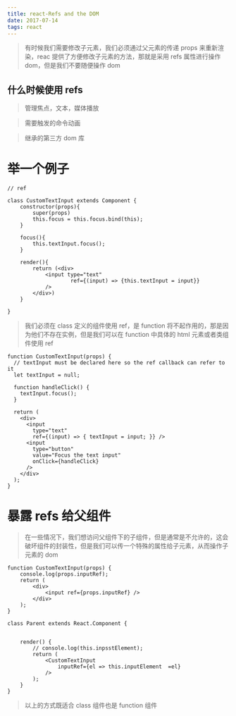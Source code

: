 ```yaml
---
title: react-Refs and the DOM
date: 2017-07-14
tags: react
---
```


> 有时候我们需要修改子元素，我们必须通过父元素的传递 props 来重新渲染，reac 提供了方便修改子元素的方法，那就是采用 refs 属性进行操作 dom，但是我们不要随便操作 dom

<!-- more --> 

## 什么时候使用 refs

> 管理焦点，文本，媒体播放

> 需要触发的命令动画

> 继承的第三方 dom 库

# 举一个例子

```
// ref

class CustomTextInput extends Component {
    constructor(props){
        super(props)
        this.focus = this.focus.bind(this);
    }

    focus(){
        this.textInput.focus();
    }

    render(){
        return (<div>
            <input type="text"
                    ref={(input) => {this.textInput = input}}
            />
        </div>)
    }

}
```

> 我们必须在 class 定义的组件使用 ref，是 function 将不起作用的，那是因为他们不存在实例，但是我们可以在 function 中具体的 html 元素或者类组件使用 ref

```
function CustomTextInput(props) {
  // textInput must be declared here so the ref callback can refer to it
  let textInput = null;

  function handleClick() {
    textInput.focus();
  }

  return (
    <div>
      <input
        type="text"
        ref={(input) => { textInput = input; }} />
      <input
        type="button"
        value="Focus the text input"
        onClick={handleClick}
      />
    </div>
  );
}
```

# 暴露 refs 给父组件

> 在一些情况下，我们想访问父组件下的子组件，但是通常是不允许的，这会破坏组件的封装性，但是我们可以传一个特殊的属性给子元素，从而操作子元素的 dom

```
function CustomTextInput(props) {
    console.log(props.inputRef);
    return (
        <div>
            <input ref={props.inputRef} />
        </div>
    );
}

class Parent extends React.Component {


    render() {
        // console.log(this.inpsstElement);
        return (
            <CustomTextInput
                inputRef={el => this.inputElement  =el}
            />
        );
    }
}
```

> 以上的方式既适合 class 组件也是 function 组件
